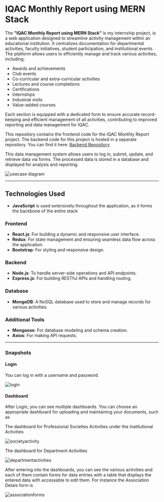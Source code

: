 # IQAC Monthly Report using MERN Stack

The **"IQAC Monthly Report using MERN Stack"** is my internship project, is a web application designed to streamline activity management within an educational institution. It centralizes documentation for departmental activities, faculty initiatives, student participation, and institutional events. The platform allows users to efficiently manage and track various activities, including:
- Awards and achievements
- Club events
- Co-curricular and extra-curricular activities
- Lectures and course completions
- Certifications
- Internships
- Industrial visits
- Value-added courses

Each section is equipped with a dedicated form to ensure accurate record-keeping and efficient management of all activities, contributing to improved reporting and data management for IQAC.

This repository contains the frontend code for the IQAC Monthly Report project. The backend code for this project is hosted in a separate repository. You can find it here:
[Backend Repository](https://github.com/HariniRR/Internship_project_Backend.git)

This data management system allows users to log in, submit, update, and retrieve data via forms. The processed data is stored in a database and displayed for analysis and reporting.

![usecase diagram](https://github.com/user-attachments/assets/1c67b8a7-264a-4ac9-8efb-a9519e8a4f75)

---

## Technologies Used
- **JavaScript** is used extensively throughout the application, as it forms the backbone of the entire stack
### Frontend
- **React.js**: For building a dynamic and responsive user interface.
- **Redux**: For state management and ensuring seamless data flow across the application.
- **Bootstrap**: For styling and responsive design.

### Backend
- **Node.js**: To handle server-side operations and API endpoints.
- **Express.js**: For building RESTful APIs and handling routing.

### Database
- **MongoDB**: A NoSQL database used to store and manage records for various activities.

### Additional Tools
- **Mongoose**: For database modeling and schema creation.
- **Axios**: For making API requests.

---

### Snapshots

#### Login
You can log in with a username and password.

![login](https://github.com/user-attachments/assets/8ffc82f1-d8da-4a70-8f4d-eda383b23e94)


#### Dashboard
After Login, you can see multiple dashboards. You can choose an appropriate dashboard for uploading and maintaining your documents, such as

The dashboard for Professional Societies Activities under the Inatitutional Activities

![societyactivity](https://github.com/user-attachments/assets/fbfb8f4b-5541-4906-840b-c74c8800aaa7)

The dashboard for Department Activities

![departmentactivities](https://github.com/user-attachments/assets/9a6dbbe9-9128-498c-8974-582895a5c38c)

After entering into the dashboards, you can see the various activities and each of them contain forms for data entries with a table that displays the entered data with accessable to edit them. For instance the Association Detais form is

![associationforms](https://github.com/user-attachments/assets/ecc472f9-e649-41ad-9279-7eaca392a309)

